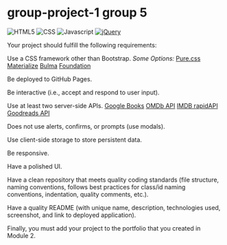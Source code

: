 # group-project-1 group 5

![HTML5](https://img.shields.io/badge/HTML5-orange)
![CSS](https://img.shields.io/badge/CSS-blue)
![Javascript](https://img.shields.io/badge/Javascript-yellow)
[![jQuery](https://img.shields.io/badge/jQuery-blue)](https://jquery.com/)


Your project should fulfill the following requirements:

Use a CSS framework other than Bootstrap.
*Some Options:*
[Pure.css](https://purecss.io/)
[Materialize](https://materializecss.com/)
[Bulma](https://bulma.io/)
[Foundation](https://get.foundation/)

Be deployed to GitHub Pages.

Be interactive (i.e., accept and respond to user input).

Use at least two server-side APIs.
[Google Books](https://developers.google.com/books)
[OMDb API](http://www.omdbapi.com/)
[IMDB rapidAPI](https://rapidapi.com/blog/how-to-use-imdb-api/)
[Goodreads API](https://www.goodreads.com/api)

Does not use alerts, confirms, or prompts (use modals).

Use client-side storage to store persistent data.

Be responsive.

Have a polished UI.

Have a clean repository that meets quality coding standards (file structure, naming conventions, follows best practices for class/id naming conventions, indentation, quality comments, etc.).

Have a quality README (with unique name, description, technologies used, screenshot, and link to deployed application).

Finally, you must add your project to the portfolio that you created in Module 2.

